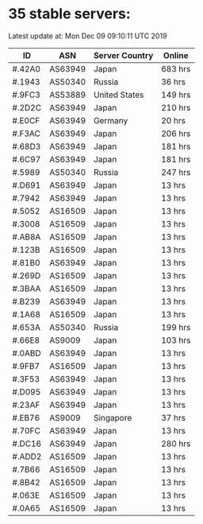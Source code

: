 # 35 stable servers:

Latest update at: Mon Dec 09 09:10:11 UTC 2019

| ID | ASN | Server Country | Online |
| -- | --- | -------------- | ------ |
| #.42A0 | AS63949 | Japan | 683 hrs |
| #.1943 | AS50340 | Russia | 36 hrs |
| #.9FC3 | AS53889 | United States | 149 hrs |
| #.2D2C | AS63949 | Japan | 210 hrs |
| #.E0CF | AS63949 | Germany | 20 hrs |
| #.F3AC | AS63949 | Japan | 206 hrs |
| #.68D3 | AS63949 | Japan | 181 hrs |
| #.6C97 | AS63949 | Japan | 181 hrs |
| #.5989 | AS50340 | Russia | 247 hrs |
| #.D691 | AS63949 | Japan | 13 hrs |
| #.7942 | AS63949 | Japan | 13 hrs |
| #.5052 | AS16509 | Japan | 13 hrs |
| #.3008 | AS16509 | Japan | 13 hrs |
| #.AB8A | AS16509 | Japan | 13 hrs |
| #.123B | AS16509 | Japan | 13 hrs |
| #.81B0 | AS63949 | Japan | 13 hrs |
| #.269D | AS16509 | Japan | 13 hrs |
| #.3BAA | AS16509 | Japan | 13 hrs |
| #.B239 | AS63949 | Japan | 13 hrs |
| #.1A68 | AS16509 | Japan | 13 hrs |
| #.653A | AS50340 | Russia | 199 hrs |
| #.66E8 | AS9009 | Japan | 103 hrs |
| #.0ABD | AS63949 | Japan | 13 hrs |
| #.9FB7 | AS16509 | Japan | 13 hrs |
| #.3F53 | AS63949 | Japan | 13 hrs |
| #.D095 | AS63949 | Japan | 13 hrs |
| #.23AF | AS63949 | Japan | 13 hrs |
| #.EB76 | AS9009 | Singapore | 37 hrs |
| #.70FC | AS63949 | Japan | 13 hrs |
| #.DC16 | AS63949 | Japan | 280 hrs |
| #.ADD2 | AS16509 | Japan | 13 hrs |
| #.7B66 | AS16509 | Japan | 13 hrs |
| #.8B42 | AS16509 | Japan | 13 hrs |
| #.063E | AS16509 | Japan | 13 hrs |
| #.0A65 | AS16509 | Japan | 13 hrs |

